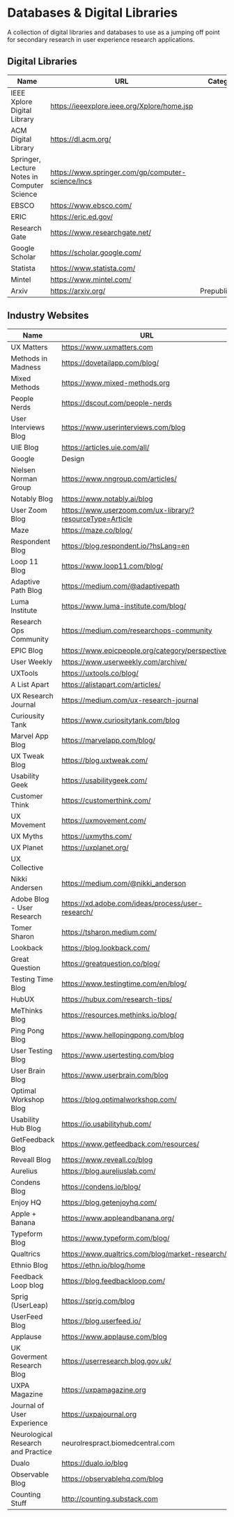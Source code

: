 # Databases & Digital Libraries

A collection of digital libraries and databases to use as a jumping off point for secondary research in user experience research applications.

## Digital Libraries

| Name | URL | Category |
| --- | --- | --- |
| IEEE Xplore Digital Library | https://ieeexplore.ieee.org/Xplore/home.jsp |  |
| ACM Digital Library | https://dl.acm.org/ |  |
| Springer, Lecture Notes in Computer Science | https://www.springer.com/gp/computer-science/lncs |  |
| EBSCO | https://www.ebsco.com/ |  |
| ERIC | https://eric.ed.gov/ |  |
| Research Gate | https://www.researchgate.net/ |  |
| Google Scholar | https://scholar.google.com/ |  |
| Statista | https://www.statista.com/ |  |
| Mintel | https://www.mintel.com/ |  |
| Arxiv | https://arxiv.org/ | Prepublication |

## Industry Websites

| Name | URL | Category |
| --- | --- | --- |
| UX Matters | https://www.uxmatters.com |  |
| Methods in Madness | https://dovetailapp.com/blog/ |  |
| Mixed Methods | https://www.mixed-methods.org |  |
| People Nerds | https://dscout.com/people-nerds |  |
| User Interviews Blog | https://www.userinterviews.com/blog |  |
| UIE Blog | https://articles.uie.com/all/ |  |
| Google | Design | https://design.google |  |
| Nielsen Norman Group | https://www.nngroup.com/articles/ |  |
| Notably Blog | https://www.notably.ai/blog |  |
| User Zoom Blog | https://www.userzoom.com/ux-library/?resourceType=Article |  |
| Maze | https://maze.co/blog/ |  |
| Respondent Blog | https://blog.respondent.io/?hsLang=en |  |
| Loop 11 Blog | https://www.loop11.com/blog/ |  |
| Adaptive Path Blog | https://medium.com/@adaptivepath |  |
| Luma Institute | https://www.luma-institute.com/blog/ |  |
| Research Ops Community | https://medium.com/researchops-community |  |
| EPIC Blog | https://www.epicpeople.org/category/perspectives/ |  |
| User Weekly  | https://www.userweekly.com/archive/ |  |
| UXTools | https://uxtools.co/blog/ |  |
| A List Apart | https://alistapart.com/articles/ |  |
| UX Research Journal | https://medium.com/ux-research-journal |  |
| Curiousity Tank | https://www.curiositytank.com/blog |  |
| Marvel App Blog | https://marvelapp.com/blog/ |  |
| UX Tweak Blog | https://blog.uxtweak.com/ |  |
| Usability Geek | https://usabilitygeek.com/ |  |
| Customer Think | https://customerthink.com/ |  |
| UX Movement | https://uxmovement.com/ |  |
| UX Myths | https://uxmyths.com/ |  |
| UX Planet | https://uxplanet.org/ |  |
| UX Collective |  |  |
| Nikki Andersen | https://medium.com/@nikki_anderson |  |
| Adobe Blog - User Research | https://xd.adobe.com/ideas/process/user-research/ |  |
| Tomer Sharon | https://tsharon.medium.com/ |  |
| Lookback | https://blog.lookback.com/ |  |
| Great Question | https://greatquestion.co/blog/ |  |
| Testing Time Blog | https://www.testingtime.com/en/blog/ |  |
| HubUX | https://hubux.com/research-tips/ |  |
| MeThinks Blog | https://resources.methinks.io/blog/ |  |
| Ping Pong Blog | https://www.hellopingpong.com/blog |  |
| User Testing Blog | https://www.usertesting.com/blog |  |
| User Brain Blog | https://www.userbrain.com/blog |  |
| Optimal Workshop Blog | https://blog.optimalworkshop.com/ |  |
| Usability Hub Blog | https://io.usabilityhub.com/ |  |
| GetFeedback Blog  | https://www.getfeedback.com/resources/ |  |
| Reveall Blog | https://www.reveall.co/blog |  |
| Aurelius | https://blog.aureliuslab.com/ |  |
| Condens Blog | https://condens.io/blog/ |  |
| Enjoy HQ | https://blog.getenjoyhq.com/ |  |
| Apple + Banana  | https://www.appleandbanana.org/ |  |
| Typeform Blog | https://www.typeform.com/blog/ |  |
| Qualtrics | https://www.qualtrics.com/blog/market-research/ |  |
| Ethnio Blog | https://ethn.io/blog/home |  |
| Feedback Loop blog | https://blog.feedbackloop.com/ |  |
| Sprig (UserLeap) | https://sprig.com/blog |  |
| UserFeed Blog | https://blog.userfeed.io/ |  |
| Applause | https://www.applause.com/blog |  |
| UK Goverment Research Blog | https://userresearch.blog.gov.uk/ |  |
| UXPA Magazine | https://uxpamagazine.org |  |
| Journal of User Experience | https://uxpajournal.org |  |
| Neurological Research and Practice | neurolrespract.biomedcentral.com |  |
| Dualo | https://dualo.io/blog |  |
| Observable Blog | https://observablehq.com/blog |  |
| Counting Stuff | http://counting.substack.com | Personal Website |
